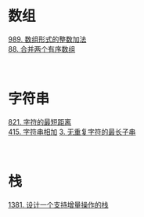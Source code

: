# 数组

[989. 数组形式的整数加法](https://github.com/S-T-D/my-blog/issues/14)  
[88. 合并两个有序数组](https://github.com/S-T-D/my-blog/issues/18)

&nbsp;

# 字符串 

[821. 字符的最短距离](https://github.com/S-T-D/my-blog/issues/15)  
[415. 字符串相加](https://github.com/S-T-D/my-blog/issues/17)
[3. 无重复字符的最长子串](https://github.com/S-T-D/my-blog/issues/19)

&nbsp;

# 栈

[1381. 设计一个支持增量操作的栈](https://github.com/S-T-D/my-blog/issues/16)

